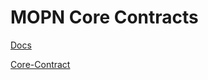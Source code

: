 # MOPN Core Contracts

[Docs](docs/index.md)

[Core-Contract](https://github.com/mopn-official/contract-core)
